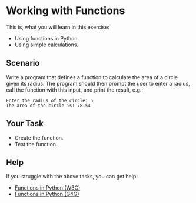 # Working with Functions

This is, what you will learn in this exercise:

* Using functions in Python.
* Using simple calculations.

## Scenario

Write a program that defines a function to calculate the area of a circle given its radius. The program should then prompt the user to enter a radius, call the function with this input, and print the result, e.g.:

```
Enter the radius of the circle: 5
The area of the circle is: 78.54
```

## Your Task

* Create the function.
* Test the function.

## Help

If you struggle with the above tasks, you can get help:

* [Functions in Python (W3C)](https://www.w3schools.com/python/python_functions.asp)
* [Functions in Python (G4G)](https://www.geeksforgeeks.org/python-functions/)